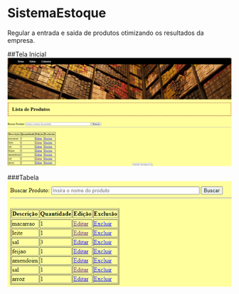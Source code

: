 # SistemaEstoque

Regular a entrada e saida de produtos otimizando os resultados da empresa.

##Tela Inicial
![](https://github.com/TaiOli/SistemaEstoque/blob/master/Home.png)

###Tabela
![](https://github.com/TaiOli/SistemaEstoque/blob/master/tabela.png)
